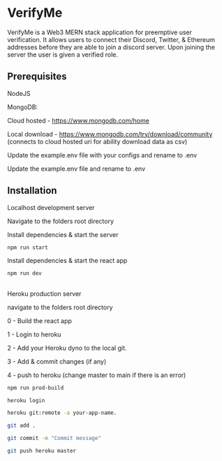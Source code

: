# VerifyMe

VerifyMe is a Web3 MERN stack application for preemptive user verification. It allows users to connect their Discord, Twitter, & Ethereum addresses before they are able to join a discord server. Upon joining the server the user is given a verified role. 

## Prerequisites

NodeJS

MongoDB:

Cloud hosted - https://www.mongodb.com/home

Local download - https://www.mongodb.com/try/download/community (connects to cloud hosted uri for ability download data as csv)

Update the example.env file with your configs and rename to .env 

Update the example.env file and rename to .env 

## Installation

Localhost development server

Navigate to the folders root directory

Install dependencies & start the server
```bash
npm run start
```

Install dependencies & start the react app
```bash
npm run dev
```
## 

Heroku production server

navigate to the folders root directory

0 - Build the react app

1 - Login to heroku

2 - Add your Heroku dyno to the local git. 

3 - Add & commit changes (if any)

4 - push to heroku (change master to main if there is an error)

```bash
npm run prod-build

heroku login

heroku git:remote -a your-app-name.

git add .

git commit -m "Commit message"

git push heroku master
```
